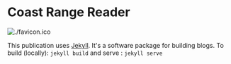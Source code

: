 # Coast Range Reader
![./favicon.ico](./favicon.ico)

This publication uses [Jekyll]((http://jekyllrb.com/)). It's a software package for building blogs. To build (locally): `jekyll build` and serve : `jekyll serve`
